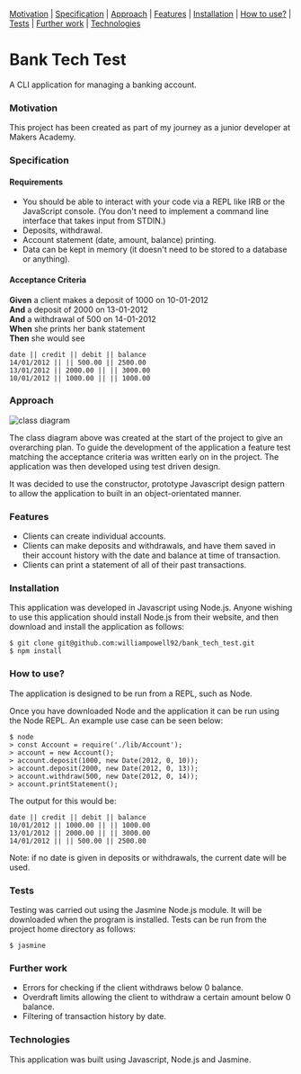 [Motivation](#motivation) | [Specification](#specification) | [Approach](#approach) | [Features](#features) | [Installation](#installation) | [How to use?](#how-to-use) | [Tests](#tests) | [Further work](#further-work) | [Technologies](#technologies)

# Bank Tech Test

A CLI application for managing a banking account.

### Motivation

This project has been created as part of my journey as a junior developer at Makers Academy.

### Specification

#### Requirements

* You should be able to interact with your code via a REPL like IRB or the JavaScript console.  (You don't need to implement a command line interface that takes input from STDIN.)
* Deposits, withdrawal.
* Account statement (date, amount, balance) printing.
* Data can be kept in memory (it doesn't need to be stored to a database or anything).

#### Acceptance Criteria

**Given** a client makes a deposit of 1000 on 10-01-2012  
**And** a deposit of 2000 on 13-01-2012  
**And** a withdrawal of 500 on 14-01-2012  
**When** she prints her bank statement  
**Then** she would see

```
date || credit || debit || balance
14/01/2012 || || 500.00 || 2500.00
13/01/2012 || 2000.00 || || 3000.00
10/01/2012 || 1000.00 || || 1000.00
```

### Approach

![class diagram](https://i.imgur.com/lskgXJG.png)

The class diagram above was created at the start of the project to give an overarching plan. To guide the development of the application a feature test matching the acceptance criteria was written early on in the project. The application was then developed using test driven design.

It was decided to use the constructor, prototype Javascript design pattern to allow the application to built in an object-orientated manner.

### Features

- Clients can create individual accounts.
- Clients can make deposits and withdrawals, and have them saved in their account history with the date and balance at time of transaction.
- Clients can print a statement of all of their past transactions.

### Installation

This application was developed in Javascript using Node.js. Anyone wishing to use this application should install Node.js from their website, and then download and install the application as follows:

```
$ git clone git@github.com:williampowell92/bank_tech_test.git
$ npm install
```

### How to use?

The application is designed to be run from a REPL, such as Node.

Once you have downloaded Node and the application it can be run using the Node REPL. An example use case can be seen below:

```
$ node
> const Account = require('./lib/Account');
> account = new Account();
> account.deposit(1000, new Date(2012, 0, 10));
> account.deposit(2000, new Date(2012, 0, 13));
> account.withdraw(500, new Date(2012, 0, 14));
> account.printStatement();
```

The output for this would be:

```
date || credit || debit || balance
10/01/2012 || 1000.00 || || 1000.00
13/01/2012 || 2000.00 || || 3000.00
14/01/2012 || || 500.00 || 2500.00
```

Note: if no date is given in deposits or withdrawals, the current date will be used.

### Tests

Testing was carried out using the Jasmine Node.js module. It will be downloaded when the program is installed. Tests can be run from the project home directory as follows:

```
$ jasmine
```

### Further work

- Errors for checking if the client withdraws below 0 balance.
- Overdraft limits allowing the client to withdraw a certain amount below 0 balance.
- Filtering of transaction history by date.

### Technologies

This application was built using Javascript, Node.js and Jasmine.
